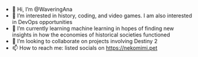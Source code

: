 - 👋 Hi, I’m @WaveringAna
- 👀 I’m interested in history, coding, and video games. I am also interested in DevOps opportunities 
- 🌱 I’m currently learning machine learning in hopes of finding new insights in how the economies of historical societies functioned
- 💞️ I’m looking to collaborate on projects involving Destiny 2
- 📫 How to reach me: listed socials on https://nekomimi.pet

<!---
WaveringAna/WaveringAna is a ✨ special ✨ repository because its `README.md` (this file) appears on your GitHub profile.
You can click the Preview link to take a look at your changes.
--->

